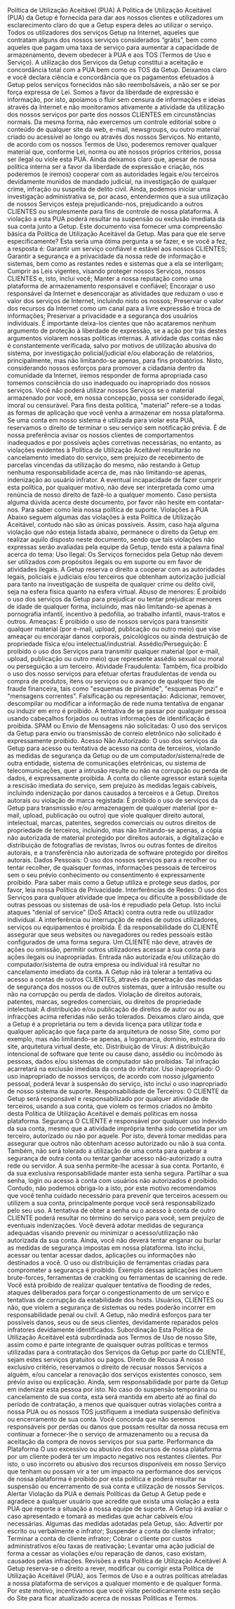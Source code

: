 Política de Utilização Aceitável (PUA)
A Política de Utilização Aceitável (PUA) da Getup é fornecida para dar aos nossos clientes e utilizadores um esclarecimento claro do que a Getup espera deles ao utilizar o serviço.
Todos os utilizadores dos serviços Getup na Internet, aqueles que contratam alguns dos nossos serviços considerados “grátis”, bem como aqueles que pagam uma taxa de serviço para aumentar a capacidade de armazenamento, devem obedecer à PUA e aos TOS (Termos de Uso e Serviço).
A utilização dos Serviços da Getup constitui a aceitação e concordância total com a PUA bem como os TOS da Getup.
Deixamos claro e você declara ciência e concordância que os pagamentos efetuados à Getup pelos serviços fornecidos não são reembolsáveis, a não ser se por força expressa de Lei.
Somos a favor da liberdade de expressão e informação, por isto, apoiamos o fluir sem censura de informações e ideias através da Internet e não monitoramos ativamente a atividade da utilização dos nossos serviços por parte dos nossos CLIENTES em circunstâncias normais.
Da mesma forma, não exercemos um controle editorial sobre o conteúdo de qualquer site da web, e-mail, newsgroups, ou outro material criado ou acessível ao longo ou através dos nossos Serviços. No entanto, de acordo com os nossos Termos de Uso, poderemos remover qualquer material que, conforme Lei, norma ou até nossos próprios critérios, possa ser ilegal ou viole esta PUA.
Ainda deixamos claro que, apesar de nossa política interna ser a favor da liberdade de expressão e criação, nós poderemos (e iremos) cooperar com as autoridades legais e/ou terceiros devidamente munidos de mandado judicial, na investigação de qualquer crime, infração ou suspeita de delito civil. Ainda, podemos iniciar uma investigação administrativa se, por acaso, entendermos que a sua utilização de nossos Serviços esteja prejudicando-nos, prejudicando a outros CLIENTES ou simplesmente para fins de controle de nossa plataforma.
A violação a esta PUA poderá resultar na suspensão ou exclusão imediata da sua conta junto a Getup.
Este documento visa fornecer uma compreensão básica da Política de Utilização Aceitável da Getup.
Mas para que ele serve especificamente? Esta seria uma ótima pergunta a se fazer, e se você a fez, a resposta é:
Garantir um serviço confiável e estável aos nossos CLIENTES;
Garantir a segurança e a privacidade da nossa rede de informação e sistemas, bem como as restantes redes e sistemas que a ela se interligam;
Cumprir as Leis vigentes, visando proteger nossos Serviços, nossos CLIENTES e, isto, inclui você;
Manter a nossa reputação como uma plataforma de armazenamento responsável e confiável;
Encorajar o uso responsável da Internet e desencorajar as atividades que reduzam o uso e valor dos serviços de Internet, incluindo nisto os nossos;
Preservar o valor dos recursos da Internet como um canal para a livre expressão e troca de informações;
Preservar a privacidade e a segurança dos usuários individuais.
É importante deixa-los cientes que não acataremos nenhum argumento de proteção à liberdade de expressão, se a ação por trás destes argumentos violarem nossas políticas internas.
A atividade das contas não é constantemente verificada, salvo por motivos de utilização abusiva do sistema, por investigação policial/judicial e/ou elaboração de relatórios, principalmente, mas não limitando-se apenas, para fins probatórios. Nisto, considerando nossos esforços para promover a cidadania dentro da comunidade da Internet, iremos responder de forma apropriada caso tomemos consciência do uso inadequado ou inapropriado dos nossos serviços.
Você não poderá utilizar nossos Serviços se o material armazenado por você, em nossa concepção, possa ser considerado ilegal, imoral ou censurável.
Para fins desta política, "material" refere-se a todas as formas de aplicação que você venha a armazenar em nossa plataforma.
Se uma conta em nosso sistema é utilizada para violar esta PUA, reservamos o direito de terminar o seu serviço sem notificação prévia.
É de nossa preferência avisar os nossos clientes de comportamentos inadequados e por possíveis ações corretivas necessárias, no entanto, as violações evidentes à Política de Utilização Aceitável resultarão no cancelamento imediato do serviço, sem prejuízo de recebimento de parcelas vincendas da utilização do mesmo, não restando à Getup nenhuma responsabilidade acerca de, mas não limitando-se apenas, indenização ao usuário infrator.
A eventual incapacidade de fazer cumprir esta política, por qualquer motivo, não deve ser interpretada como uma renúncia de nosso direito de fazê-lo a qualquer momento.
Caso persista alguma dúvida acerca deste documento, por favor não hesite em contatar-nos. Para saber como leia nossa política de suporte. 
Violações à PUA
Abaixo seguem algumas das violações à esta Política de Utilização Aceitável, contudo não são as únicas possíveis. Assim, caso haja alguma violação que não esteja listada abaixo, permanece o direito da Getup em realizar aquilo disposto neste documento, sendo que tais violações não expressas serão avaliadas pela equipe da Getup, tendo esta a palavra final acerca do tema:
Uso Ilegal: Os Serviços fornecidos pela Getup não devem ser utilizados com propósitos ilegais ou em suporte ou em favor de atividades ilegais. A Getup reserva o direito a cooperar com as autoridades legais, policiais e judiciais e/ou terceiros que obtenham autorização judicial para tanto na investigação de suspeita de qualquer crime ou delito civil, seja na esfera física quanto na esfera virtual.
Abuso de menores: É proibido o uso dos serviços da Getup para prejudicar ou tentar prejudicar menores de idade de qualquer forma, incluindo, mas não limitando-se apenas à pornografia infantil, incentivo à pedofilia, ao trabalho infantil, maus-tratos e outros.
Ameaças: É proibido o uso de nossos serviços para transmitir qualquer material (por e-mail, upload, publicação ou outro meio) que vise ameaçar ou encorajar danos corporais, psicológicos ou ainda destruição de propriedade física e/ou intelectual/industrial.
Assédio/Perseguição: É proibido o uso dos Serviços para transmitir qualquer material (por e-mail, upload, publicação ou outro meio) que represente assédio sexual ou moral ou perseguição a um terceiro.
Atividade Fraudulenta: Também, fica proibido o uso dos nosso serviços para efetuar ofertas fraudulentas de venda ou compra de produtos, itens ou serviços ou o avanço de qualquer tipo de fraude financeira, tais como "esquemas de pirâmide", "esquemas Ponzi" e "mensagens correntes".
Falsificação ou representação: Adicionar, remover, descompilar ou modificar a informação de rede numa tentativa de enganar ou induzir em erro é proibido. A tentativa de se passar por qualquer pessoa usando cabeçalhos forjados ou outras informações de identificação é proibida.
SPAM ou Envio de Mensagens não solicitadas: O uso dos serviços da Getup para envio ou transmissão de correio eletrônico não solicitado é expressamente proibido.
Acesso Não Autorizado: O uso dos serviços da Getup para acesso ou tentativa de acesso na conta de terceiros, violando as medidas de segurança da Getup ou de um computador/sistema/rede de outra entidade, sistema de comunicações eletrônicas, ou sistema de telecomunicações, quer a intrusão resulte ou não na corrupção ou perda de dados, é expressamente proibida. A conta do cliente agressor estará sujeita a rescisão imediata do serviço, sem prejuízo às medidas legais cabíveis, incluindo indenização por danos causados a terceiros e à Getup.
Direitos autorais ou violação de marca registada: É proibido o uso de serviços da Getup para transmissão e/ou armazenagem de qualquer material (por e-mail, upload, publicação ou outro) que viole qualquer direito autoral, intelectual, marcas, patentes, segredos comerciais ou outros direitos de propriedade de terceiros, incluindo, mas não limitando-se apenas, a cópia não autorizada de material protegido por direitos autorais, a digitalização e distribuição de fotografias de revistas, livros ou outras fontes de direitos autorais, e a transferência não autorizada de software protegido por direitos autorais.
Dados Pessoais: O uso dos nossos serviços para a recolher ou tentar recolher, de quaisquer formas, informações pessoais de terceiros sem o seu prévio conhecimento ou consentimento é expressamente proibido. Para saber mais como a Getup utiliza e protege seus dados, por favor, leia nossa Política de Privacidade.
Interferências de Redes: O uso dos Serviços para qualquer atividade que impeça ou dificulte a possibilidade de outras pessoas ou sistemas de usá-los é repudiado pela Getup. Isto inclui ataques "denial of service" (DoS Attack) contra outra rede ou utilizador individual. A interferência ou interrupção de redes de outros utilizadores, serviços ou equipamentos é proibida. É da responsabilidade do CLIENTE assegurar que seus websites ou navegadores ou redes pessoais estão configurados de uma forma segura. Um CLIENTE não deve, através de ações ou omissão, permitir outros utilizadores acessar à sua conta para ações ilegais ou inapropriadas. Entrada não autorizada e/ou utilização do computador/sistema de outra empresa ou individual irá resultar no cancelamento imediato da conta. A Getup não irá tolerar a tentativa ou acesso a contas de outros CLIENTES, através da penetração das medidas de segurança dos nossos ou de outros sistemas, quer a intrusão resulte ou não na corrupção ou perda de dados.
Violação de direitos autorais, patentes, marcas, segredos comerciais, ou direitos de propriedade intelectual: A distribuição e/ou publicação de direitos de autor ou as infracções acima referidas não serão tolerados. Deixamos claro ainda, que a Getup é a proprietária ou tem a devida licença para utilizar toda e qualquer aplicação que faça parte da arquitetura de nosso Site, como por exemplo, mas não limitando-se apenas, a logomarca, domínio, estrutura do site, arquitetura virtual deste, etc. 
Distribuição de Vírus: A distribuição intencional de software que tente ou cause dano, assédio ou incômodo às pessoas, dados e/ou sistemas de computador são proibidas. Tal infração acarretará na exclusão imediata da conta do infrator.
Uso inapropriado: O uso inapropriado de nossos serviços, de acordo com nosso julgamento pessoal, poderá levar à suspensão do serviço, isto inclui o uso inapropriado de nosso sistema de suporte.
Responsabilidade de Terceiros: O CLIENTE da Getup será responsável e responsabilizado por qualquer atividade de terceiros, usando a sua conta, que violem os termos criados no âmbito desta Política de Utilização Aceitável e demais políticas em nossa plataforma.
Segurança
O CLIENTE é responsável por qualquer uso indevido da sua conta, mesmo que a atividade imprópria tenha sido cometida por um terceiro, autorizado ou não por aquele. Por isto, deverá tomar medidas para assegurar que outros não obtenham acesso autorizado ou não à sua conta.
Também, não será tolerado a utilização de uma conta para quebrar a segurança de outra conta ou tentar ganhar acesso não-autorizado a outra rede ou servidor.
A sua senha permite-lhe acessar à sua conta. Portanto, é da sua exclusiva responsabilidade manter esta senha segura.
Partilhar a sua senha, login ou acesso à conta com usuários não autorizados é proibido. Contudo, não podemos obriga-lo a isto, por este motivo recomendamos que você tenha cuidado necessário para prevenir que terceiros acessem ou utilizem a sua conta, principalmente porque você será responsabilizado pelo seu uso.
A tentativa de obter a senha ou o acesso à conta de outro CLIENTE poderá resultar no término do serviço para você, sem prejuízo de eventuais indenizações.
Você deverá adotar medidas de segurança adequadas visando prevenir ou minimizar o acesso/utilização não autorizada da sua conta.
Ainda, você não deverá tentar enganar ou burlar as medidas de segurança impostas em nossa plataforma. Isto inclui, acessar ou tentar acessar dados, aplicações ou informações não destinados a você. O uso ou distribuição de ferramentas criadas para comprometer a segurança é proibido. Exemplo dessas aplicações incluem brute-forces, ferramentas de cracking ou ferramentas de scanning de rede.
Você está proibido de realizar qualquer tentativa de flooding de redes, ataques deliberados para forçar o congestionamento de um serviço e tentativas de corrupção da estabilidade dos hosts.
Usuários, CLIENTES ou não, que violem a segurança de sistemas ou redes poderão incorrer em responsabilidade penal ou civil. A Getup, não medirá esforços para ter possíveis danos, seus ou de seus clientes, devidamente reparados pelos infratores devidamente identificados.
Subordinação
Esta Política de Utilização Aceitável está subordinada aos Termos de Uso de nosso Site, assim como é parte integrante de quaisquer outras políticas e termos utilizadas para a contratação dos Serviços da Getup por parte do CLIENTE, sejam estes serviços gratuitos ou pagos.
Direito de Recusa
A nosso exclusivo critério, reservamos o direito de recusar nossos Serviços a alguém, e/ou cancelar a renovação dos serviços existentes conosco, sem prévio aviso ou explicação. Ainda, sem responsabilidade por parte da Getup em indenizar esta pessoa por isto.
No caso do suspensão temporária ou cancelamento de sua conta, esta será mantida em aberto até ao final do período de contratação, a menos que quaisquer outras violações contra a nossa PUA ou os nossos TOS justifiquem a imediata suspensão definitiva ou encerramento de sua conta.
Você concorda que não seremos responsáveis por perdas ou danos que possam resultar da nossa recusa em continuar a fornecer-lhe o serviço de armazenamento ou a recusa da aceitação da compra de novos serviços por sua parte.
Performance da Plataforma
O uso excessivo ou abusivo dos recursos de nossa plataforma por um cliente poderá ter um impacto negativo nos restantes clientes. Por isto, o uso incorreto ou abusivo dos recursos disponíveis em nosso Serviço que tenham ou possam vir a ter um impacto na performance dos serviços de nossa plataforma é proibido por esta política e poderá resultar na suspensão ou encerramento de sua conta e utilização de nossos Serviços.
Alertar Violação da PUA e demais Políticas da Getup
A Getup pede e agradece a qualquer usuário que acredite que exista uma violação a esta PUA que reporte a situação a nossa equipe de suporte.
A Getup irá avaliar o caso apresentado e tomará as medidas que achar cabíveis e/ou necessárias.
Algumas das medidas adotadas pela Getup, são:
Advertir por escrito ou verbalmente o infrator;
Suspender a conta do cliente infrator;
Terminar a conta do cliente infrator;
Cobrar o cliente por custos administrativos e/ou taxas de reativação;
Levantar uma ação judicial de forma a cessar as violações e/ou reparação de danos, caso existam, causados pelas infrações.
Revisões a esta Política de Utilização Aceitável
A Getup reserva-se o direito a rever, modificar ou corrigir esta Política de Utilização Aceitável (PUA), aos Termos de Uso e a outras políticas atreladas a nossa plataforma de serviços a qualquer momento e de qualquer forma.
Por este motivo, incentivamos que você visite periodicamente esta seção do Site para ficar atualizado acerca de nossas Políticas e Termos.


